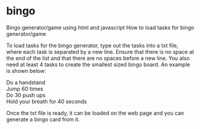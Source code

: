 # bingo
Bingo generator/game using html and javascript
How to load tasks for bingo generator/game

To load tasks for the bingo generator, type out the tasks into a txt file, where
each task is separated by a new line. Ensure that there is no space at the
end of the list and that there are no spaces before a new line.
You also need at least 4 tasks to create the smallest sized bingo board.
An example is shown below:

Do a handstand  
Jump 60 times  
Do 30 push ups  
Hold your breath for 40 seconds  

Once the txt file is ready, it can be loaded on the web page and you can generate a bingo
card from it.
